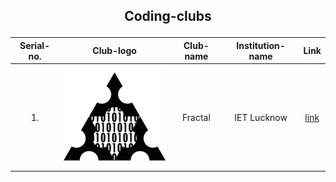 ## <p align="center">Coding-clubs</p>
|Serial-no.| Club-logo|Club-name |Institution-name| Link |
|:----:|:----:| :----: |:----: |:----: |
|1. |![logo](fractal.png)| Fractal|IET Lucknow|[link](https://ietfractal.herokuapp.com/)|
